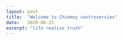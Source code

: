 ```yaml
---
layout: post
title:  "Welcome to Chinmoy controversies"
date:   2020-06-25
excerpt: "life realise truth"
---
```

